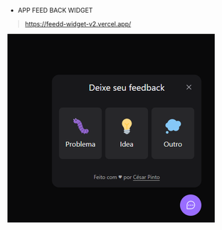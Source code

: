 - APP FEED BACK WIDGET

> https://feedd-widget-v2.vercel.app/

![Esta es una imagen](https://raw.githubusercontent.com/csrap/feedd-widget-v2/master/nlw-app/src/assets/feedback.png)
